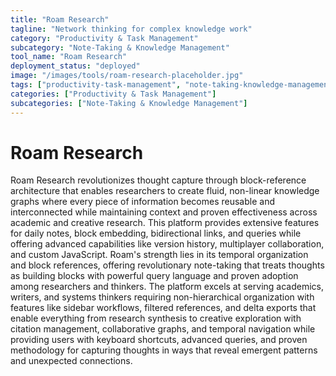 ```yaml
---
title: "Roam Research"
tagline: "Network thinking for complex knowledge work"
category: "Productivity & Task Management"
subcategory: "Note-Taking & Knowledge Management"
tool_name: "Roam Research"
deployment_status: "deployed"
image: "/images/tools/roam-research-placeholder.jpg"
tags: ["productivity-task-management", "note-taking-knowledge-management", "networked-thought", "research-tools", "knowledge-graphs"]
categories: ["Productivity & Task Management"]
subcategories: ["Note-Taking & Knowledge Management"]
---
```


# Roam Research

Roam Research revolutionizes thought capture through block-reference architecture that enables researchers to create fluid, non-linear knowledge graphs where every piece of information becomes reusable and interconnected while maintaining context and proven effectiveness across academic and creative research. This platform provides extensive features for daily notes, block embedding, bidirectional links, and queries while offering advanced capabilities like version history, multiplayer collaboration, and custom JavaScript. Roam's strength lies in its temporal organization and block references, offering revolutionary note-taking that treats thoughts as building blocks with powerful query language and proven adoption among researchers and thinkers. The platform excels at serving academics, writers, and systems thinkers requiring non-hierarchical organization with features like sidebar workflows, filtered references, and delta exports that enable everything from research synthesis to creative exploration with citation management, collaborative graphs, and temporal navigation while providing users with keyboard shortcuts, advanced queries, and proven methodology for capturing thoughts in ways that reveal emergent patterns and unexpected connections.
